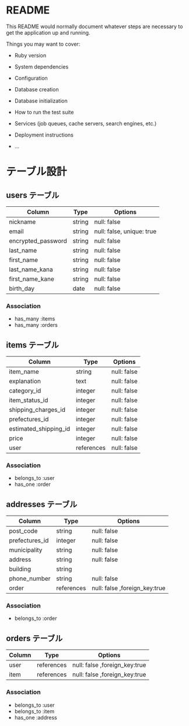 # README

This README would normally document whatever steps are necessary to get the
application up and running.

Things you may want to cover:

* Ruby version

* System dependencies

* Configuration

* Database creation

* Database initialization

* How to run the test suite

* Services (job queues, cache servers, search engines, etc.)

* Deployment instructions

* ...

# テーブル設計

## users テーブル

| Column                | Type   | Options                   |
| --------------------- | ------ | ------------------------- |
| nickname              | string | null: false               |
| email                 | string | null: false, unique: true |
| encrypted_password    | string | null: false               |
| last_name             | string | null: false               |
| first_name            | string | null: false               |
| last_name_kana        | string | null: false               |
| first_name_kane       | string | null: false               |
| birth_day             | date   | null: false               |

### Association
- has_many :items
- has_many :orders



## items テーブル

| Column                | Type       | Options     |
| --------------------- | -----------| ------------|
| item_name             | string     | null: false |
| explanation           | text       | null: false |
| category_id           | integer    | null: false |
| item_status_id        | integer    | null: false |
| shipping_charges_id   | integer    | null: false |
| prefectures_id        | integer    | null: false |
| estimated_shipping_id | integer    | null: false |
| price                 | integer    | null: false |
| user                  | references | null: false |

### Association
- belongs_to :user 
- has_one :order



## addresses テーブル

| Column             | Type       | Options                      |
| ------------------ | ---------- | ---------------------------- |
| post_code          | string     | null: false                  |
| prefectures_id     | integer    | null: false                  |
| municipality       | string     | null: false                  |
| address            | string     | null: false                  |
| building           | string     |                              |
| phone_number       | string     | null: false                  |
| order              | references | null: false ,foreign_key:true|

### Association
- belongs_to :order



## orders テーブル

| Column             | Type       | Options                      |
| ------------------ | -----------| -----------------------------|
| user               | references | null: false ,foreign_key:true|
| item               | references | null: false ,foreign_key:true|

### Association
- belongs_to :user
- belongs_to :item
- has_one :address
